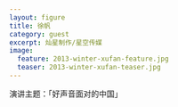 ```yaml
---
layout: figure
title: 徐帆
category: guest
excerpt: 灿星制作/星空传媒
image:
  feature: 2013-winter-xufan-feature.jpg
  teaser: 2013-winter-xufan-teaser.jpg
---
```


演讲主题：「好声音面对的中国」